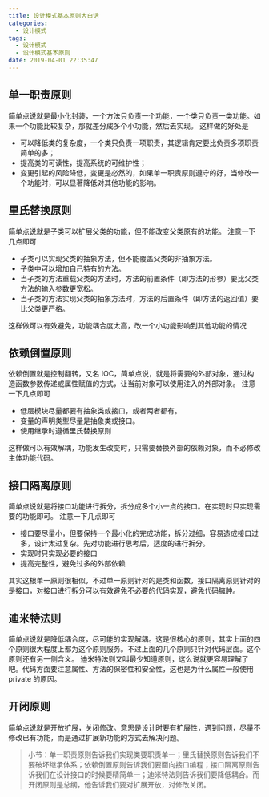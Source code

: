 ```yaml
---
title: 设计模式基本原则大白话
categories:
  - 设计模式
tags:
  - 设计模式
  - 设计模式基本原则
date: 2019-04-01 22:35:47
---
```

## 单一职责原则
   简单点说就是最小化封装，一个方法只负责一个功能，一个类只负责一类功能。如果一个功能比较复杂，那就差分成多个小功能，然后去实现。
   这样做的好处是

- 可以降低类的复杂度，一个类只负责一项职责，其逻辑肯定要比负责多项职责简单的多；
- 提高类的可读性，提高系统的可维护性；
- 变更引起的风险降低，变更是必然的，如果单一职责原则遵守的好，当修改一个功能时，可以显著降低对其他功能的影响。

## 里氏替换原则
   简单点说就是子类可以扩展父类的功能，但不能改变父类原有的功能。
   注意一下几点即可

- 子类可以实现父类的抽象方法，但不能覆盖父类的非抽象方法。
- 子类中可以增加自己特有的方法。
- 当子类的方法重载父类的方法时，方法的前置条件（即方法的形参）要比父类方法的输入参数更宽松。
- 当子类的方法实现父类的抽象方法时，方法的后置条件（即方法的返回值）要比父类更严格。

这样做可以有效避免，功能耦合度太高，改一个小功能影响到其他功能的情况

## 依赖倒置原则
   依赖倒置就是控制翻转，又名 IOC，简单点说，就是将需要的外部对象，通过构造函数参数传递或属性赋值的方式，让当前对象可以使用注入的外部对象。
   注意一下几点即可

- 低层模块尽量都要有抽象类或接口，或者两者都有。
- 变量的声明类型尽量是抽象类或接口。
- 使用继承时遵循里氏替换原则

这样做可以有效解耦，功能发生改变时，只需要替换外部的依赖对象，而不必修改主体功能代码。

<!-- more -->

## 接口隔离原则
   简单点说就是将接口功能进行拆分，拆分成多个小一点的接口。在实现时只实现需要的功能即可。
   注意一下几点即可

- 接口要尽量小，但要保持一个最小化的完成功能，拆分过细，容易造成接口过多，设计太过复杂。先对功能进行思考后，适度的进行拆分。
- 实现时只实现必要的接口
- 提高完整性，避免过多的外部依赖

其实这根单一原则很相似，不过单一原则针对的是类和函数，接口隔离原则针对的是接口，对接口进行拆分可以有效避免不必要的代码实现，避免代码臃肿。

## 迪米特法则
   简单点说就是降低耦合度，尽可能的实现解耦。这是很核心的原则，其实上面的四个原则很大程度上都为这个原则服务。不过上面的几个原则只针对代码层面。这个原则还有另一侧含义。
   迪米特法则又叫最少知道原则，这么说就更容易理解了吧。代码方面要注意属性、方法的保密性和安全性，这也是为什么属性一般使用 private 的原因。

## 开闭原则
   简单点说就是开放扩展，关闭修改。意思是设计时要有扩展性，遇到问题，尽量不修改已有功能，而是通过扩展新功能的方式去解决问题。

> 小节：单一职责原则告诉我们实现类要职责单一；里氏替换原则告诉我们不要破坏继承体系；依赖倒置原则告诉我们要面向接口编程；接口隔离原则告诉我们在设计接口的时候要精简单一；迪米特法则告诉我们要降低耦合。而开闭原则是总纲，他告诉我们要对扩展开放，对修改关闭。
